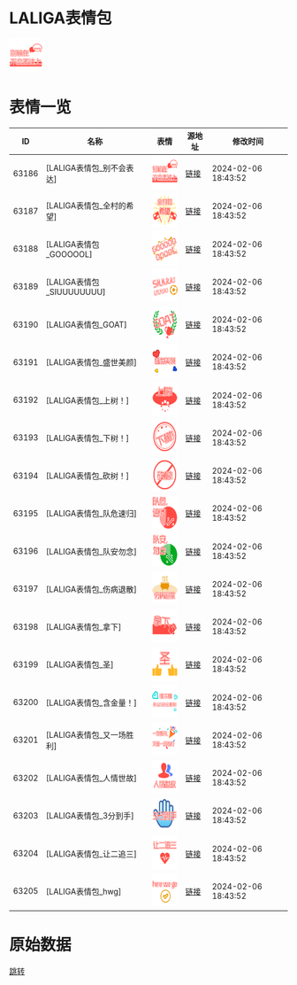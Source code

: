 # LALIGA表情包

<img src="./cover.png" height="60" alt="cover" />

# 表情一览

|ID|名称|表情|源地址|修改时间|
|----|----|----|----|----|
|63186|[LALIGA表情包_别不会表达]|<img src="./pic/063186_%5BLALIGA表情包_别不会表达%5D.png" height="60" alt="别不会表达"/>|[链接](https://i0.hdslb.com/bfs/garb/0c04fa3387b5150c9324dfcf11acd7495ccc9872.png)|2024-02-06 18:43:52|
|63187|[LALIGA表情包_全村的希望]|<img src="./pic/063187_%5BLALIGA表情包_全村的希望%5D.png" height="60" alt="全村的希望"/>|[链接](https://i0.hdslb.com/bfs/garb/58dc9b28f6f479f12410aec9a04717d6430be2e1.png)|2024-02-06 18:43:52|
|63188|[LALIGA表情包_GOOOOOL]|<img src="./pic/063188_%5BLALIGA表情包_GOOOOOL%5D.png" height="60" alt="GOOOOOL"/>|[链接](https://i0.hdslb.com/bfs/garb/1fc4657af4f84d5629287def4c8313060d71e9b4.png)|2024-02-06 18:43:52|
|63189|[LALIGA表情包_SIUUUUUUUU]|<img src="./pic/063189_%5BLALIGA表情包_SIUUUUUUUU%5D.png" height="60" alt="SIUUUUUUUU"/>|[链接](https://i0.hdslb.com/bfs/garb/1a9a6bac33e647de40ad12394f78744b68e24f64.png)|2024-02-06 18:43:52|
|63190|[LALIGA表情包_GOAT]|<img src="./pic/063190_%5BLALIGA表情包_GOAT%5D.png" height="60" alt="GOAT"/>|[链接](https://i0.hdslb.com/bfs/garb/383ea84ac4a785f1872c1010deb755fb71b0e40f.png)|2024-02-06 18:43:52|
|63191|[LALIGA表情包_盛世美颜]|<img src="./pic/063191_%5BLALIGA表情包_盛世美颜%5D.png" height="60" alt="盛世美颜"/>|[链接](https://i0.hdslb.com/bfs/garb/65b3e995e4c983e9dc995726ee0fe8f75ac28c14.png)|2024-02-06 18:43:52|
|63192|[LALIGA表情包_上树！]|<img src="./pic/063192_%5BLALIGA表情包_上树！%5D.png" height="60" alt="上树！"/>|[链接](https://i0.hdslb.com/bfs/garb/c863c4603b171bfb857a32a2e2a25dc86c1eaac0.png)|2024-02-06 18:43:52|
|63193|[LALIGA表情包_下树！]|<img src="./pic/063193_%5BLALIGA表情包_下树！%5D.png" height="60" alt="下树！"/>|[链接](https://i0.hdslb.com/bfs/garb/9978cb34af7f15ba43d62d2b8038ade72a28e508.png)|2024-02-06 18:43:52|
|63194|[LALIGA表情包_砍树！]|<img src="./pic/063194_%5BLALIGA表情包_砍树！%5D.png" height="60" alt="砍树！"/>|[链接](https://i0.hdslb.com/bfs/garb/90824b535b8c5e52f41b3df90668a0e410dc0f78.png)|2024-02-06 18:43:52|
|63195|[LALIGA表情包_队危速归]|<img src="./pic/063195_%5BLALIGA表情包_队危速归%5D.png" height="60" alt="队危速归"/>|[链接](https://i0.hdslb.com/bfs/garb/835ada9691f1375b2904fbaf5b8e6185c9ef4fab.png)|2024-02-06 18:43:52|
|63196|[LALIGA表情包_队安勿念]|<img src="./pic/063196_%5BLALIGA表情包_队安勿念%5D.png" height="60" alt="队安勿念"/>|[链接](https://i0.hdslb.com/bfs/garb/8aaa9c23711f9afdecdb8a99dc93868ca6807ff4.png)|2024-02-06 18:43:52|
|63197|[LALIGA表情包_伤病退散]|<img src="./pic/063197_%5BLALIGA表情包_伤病退散%5D.png" height="60" alt="伤病退散"/>|[链接](https://i0.hdslb.com/bfs/garb/592d6d4d9d46b5ef42abbf12aa4b50fb553f7f9b.png)|2024-02-06 18:43:52|
|63198|[LALIGA表情包_拿下]|<img src="./pic/063198_%5BLALIGA表情包_拿下%5D.png" height="60" alt="拿下"/>|[链接](https://i0.hdslb.com/bfs/garb/9cfb736448870eb4232b5fee194ebfe011ff8ed6.png)|2024-02-06 18:43:52|
|63199|[LALIGA表情包_圣]|<img src="./pic/063199_%5BLALIGA表情包_圣%5D.png" height="60" alt="圣"/>|[链接](https://i0.hdslb.com/bfs/garb/b38e9fde61905a9cf7aa8caaab47991d6b6ed6b4.png)|2024-02-06 18:43:52|
|63200|[LALIGA表情包_含金量！]|<img src="./pic/063200_%5BLALIGA表情包_含金量！%5D.png" height="60" alt="含金量！"/>|[链接](https://i0.hdslb.com/bfs/garb/bc1a8feeaa9f4ebad8aa4e26363e01a7a6936f18.png)|2024-02-06 18:43:52|
|63201|[LALIGA表情包_又一场胜利]|<img src="./pic/063201_%5BLALIGA表情包_又一场胜利%5D.png" height="60" alt="又一场胜利"/>|[链接](https://i0.hdslb.com/bfs/garb/14c0c1d375b9247b7a468a73429d7710ae3011af.png)|2024-02-06 18:43:52|
|63202|[LALIGA表情包_人情世故]|<img src="./pic/063202_%5BLALIGA表情包_人情世故%5D.png" height="60" alt="人情世故"/>|[链接](https://i0.hdslb.com/bfs/garb/ac9cb95341be14615f49d8f3d4f7e93fd6b2b673.png)|2024-02-06 18:43:52|
|63203|[LALIGA表情包_3分到手]|<img src="./pic/063203_%5BLALIGA表情包_3分到手%5D.png" height="60" alt="3分到手"/>|[链接](https://i0.hdslb.com/bfs/garb/e53f615d9187f5802b7abc69e602449008854a99.png)|2024-02-06 18:43:52|
|63204|[LALIGA表情包_让二追三]|<img src="./pic/063204_%5BLALIGA表情包_让二追三%5D.png" height="60" alt="让二追三"/>|[链接](https://i0.hdslb.com/bfs/garb/1fdcff616337c44d037ce561c6ea301a9c29494c.png)|2024-02-06 18:43:52|
|63205|[LALIGA表情包_hwg]|<img src="./pic/063205_%5BLALIGA表情包_hwg%5D.png" height="60" alt="hwg"/>|[链接](https://i0.hdslb.com/bfs/garb/f343b453cdc7947586680728be615f1639d54ee8.png)|2024-02-06 18:43:52|

# 原始数据

[跳转](./raw.json)

